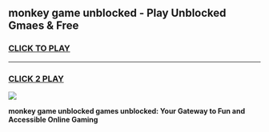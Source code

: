 
## monkey game unblocked - Play Unblocked Gmaes & Free
<h3>
<a href="https://news.freeplayer.one?title=monkey_game_unblocked&ref=23F">CLICK TO PLAY</a></h3>
<hr>

<h3>
<a href="https://news.freeplayer.one?title=monkey_game_unblocked&ref=23F">CLICK 2 PLAY</a>
  
</h3>

<a href="https://news.freeplayer.one?title=monkey_game_unblocked&ref=23F/"><img src="https://clearcache.store/games.png"></a>


**monkey game unblocked games unblocked: Your Gateway to Fun and Accessible Online Gaming**
